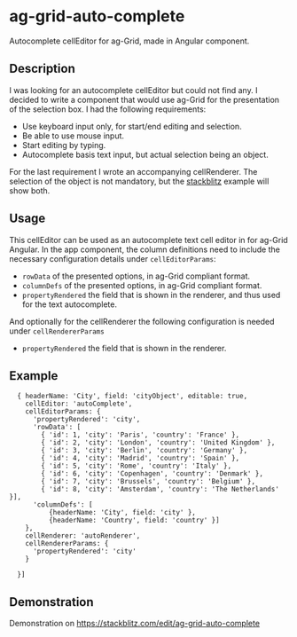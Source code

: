 # ag-grid-auto-complete
Autocomplete cellEditor for ag-Grid, made in Angular component.

## Description
I was looking for an autocomplete cellEditor but could not find any.  I decided to write a component that would use ag-Grid for the presentation of the selection box.  I had the following requirements:
- Use keyboard input only, for start/end editing and selection.
- Be able to use mouse input.
- Start editing by typing.
- Autocomplete basis text input, but actual selection being an object.

For the last requirement I wrote an accompanying cellRenderer.  The selection of the object is not mandatory, but the [stackblitz](https://stackblitz.com/edit/ag-grid-auto-complete) example will show both.
## Usage
This cellEditor can be used as an autocomplete text cell editor in for ag-Grid Angular.  In the app component, the column definitions need to include the necessary configuration details under `cellEditorParams`:
- `rowData` of the presented options, in ag-Grid compliant format.
- `columnDefs` of the presented options, in ag-Grid compliant format.
- `propertyRendered` the field that is shown in the renderer, and thus used for the text autocomplete.

And optionally for the cellRenderer the following configuration is needed under `cellRendererParams`
- `propertyRendered` the field that is shown in the renderer.

## Example
```  columnDefs = [
  { headerName: 'City', field: 'cityObject', editable: true, 
    cellEditor: 'autoComplete', 
    cellEditorParams: {
      'propertyRendered': 'city',
      'rowData': [
        { 'id': 1, 'city': 'Paris', 'country': 'France' },
        { 'id': 2, 'city': 'London', 'country': 'United Kingdom' },
        { 'id': 3, 'city': 'Berlin', 'country': 'Germany' },
        { 'id': 4, 'city': 'Madrid', 'country': 'Spain' },
        { 'id': 5, 'city': 'Rome', 'country': 'Italy' },
        { 'id': 6, 'city': 'Copenhagen', 'country': 'Denmark' },
        { 'id': 7, 'city': 'Brussels', 'country': 'Belgium' },
        { 'id': 8, 'city': 'Amsterdam', 'country': 'The Netherlands' }],
      'columnDefs': [
          {headerName: 'City', field: 'city' },
          {headerName: 'Country', field: 'country' }]
    },
    cellRenderer: 'autoRenderer',
    cellRendererParams: {
      'propertyRendered': 'city'
    }

  }]
  ```
  ## Demonstration
  Demonstration on https://stackblitz.com/edit/ag-grid-auto-complete
